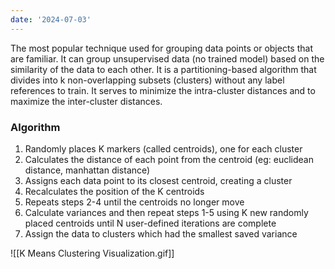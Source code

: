```yaml
---
date: '2024-07-03'
---
```


The most popular technique used for grouping data points or objects that are familiar. It can group unsupervised data (no trained model) based on the similarity of the data to each other. It is a partitioning-based algorithm that divides into k non-overlapping subsets (clusters) without any label references to train. It serves to minimize the intra-cluster distances and to maximize the inter-cluster distances. 

### Algorithm
1. Randomly places K markers (called centroids), one for each cluster
2. Calculates the distance of each point from the centroid (eg: euclidean distance, manhattan distance)
3. Assigns each data point to its closest centroid, creating a cluster
4. Recalculates the position of the K centroids
5. Repeats steps 2-4 until the centroids no longer move
6. Calculate variances and then repeat steps 1-5 using K new randomly placed centroids until N user-defined iterations are complete
7. Assign the data to clusters which had the smallest saved variance

![[K Means Clustering Visualization.gif]]